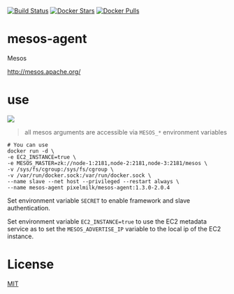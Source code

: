 [![Build Status](https://travis-ci.org/katallaxie/mesos-agent.svg?branch=master)](https://travis-ci.org/katallaxie/mesos-agent) [![Docker Stars](https://img.shields.io/docker/stars/pixelmilk/mesos-agent.svg)](https://hub.docker.com/r/pixelmilk/mesos-agent/) [![Docker Pulls](https://img.shields.io/docker/pulls/pixelmilk/mesos-agent.svg)](https://hub.docker.com/r/pixelmilk/mesos-agent/)

# mesos-agent

Mesos

http://mesos.apache.org/

# use

[![](https://badge.imagelayers.io/pixelmilk/mesos-agent:1.3.0-2.0.3.svg)](https://imagelayers.io/?images=pixelmilk/mesos-agent:1.3.0-2.0.3)

> all mesos arguments are accessible via `MESOS_*` environment variables 

```
# You can use 
docker run -d \
-e EC2_INSTANCE=true \
-e MESOS_MASTER=zk://node-1:2181,node-2:2181,node-3:2181/mesos \
-v /sys/fs/cgroup:/sys/fs/cgroup \
-v /var/run/docker.sock:/var/run/docker.sock \
--name slave --net host --privileged --restart always \
--name mesos-agent pixelmilk/mesos-agent:1.3.0-2.0.4
```

Set environment variable `SECRET` to enable framework and slave authentication.

Set environment variable `EC2_INSTANCE=true` to use the EC2 metadata service as to set the `MESOS_ADVERTISE_IP` variable to the local ip of the EC2 instance.

# License
[MIT](/LICENSE)